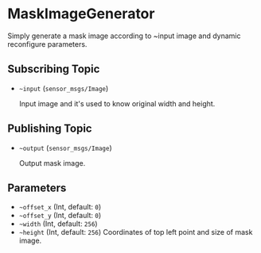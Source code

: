 # MaskImageGenerator
Simply generate a mask image according to ~input image and dynamic reconfigure parameters.

## Subscribing Topic
* `~input` (`sensor_msgs/Image`)

  Input image and it's used to know original width and height.

## Publishing Topic
* `~output` (`sensor_msgs/Image`)

  Output mask image.

## Parameters
* `~offset_x` (Int, default: `0`)
* `~offset_y` (Int, default: `0`)
* `~width` (Int, default: `256`)
* `~height` (Int, default: `256`)
  Coordinates of top left point and size of mask image.
